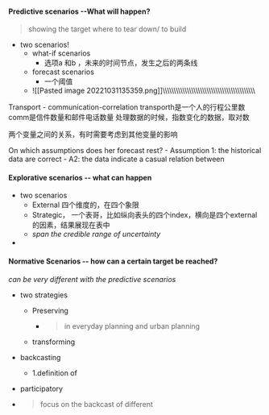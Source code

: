 #### Predictive scenarios --What will happen?
>showing the target
>where to tear down/ to build

- two scenarios!
	- what-if scenarios
		- 选项a 和b ，未来的时间节点，发生之后的两条线
	- forecast scenarios
		- 一个阈值
	- ![[Pasted image 20221031135359.png]]\\\\\\\\\\\\\\\\\\\\\\\\\\\\\\\\\\\\\\\\\\\\\\\\\\\\\\\\\\\\\\\\\\\\\\\\\\\\\\\\\\\

Transport - communication-correlation
	transporth是一个人的行程公里数
	comm是信件数量和邮件电话数量
	处理数据的时候，指数变化的数据，取对数

两个变量之间的关系，有时需要考虑到其他变量的影响

On which assumptions does her forecast rest?
	- Assumption 1: the historical data are correct
	- A2: the data indicate a casual relation between 

#### Explorative scenarios -- what can happen
- two scenarios
	- External 四个维度的，在四个象限
	- Strategic， 一个表哥，比如纵向表头的四个index，横向是四个external的因素，结果展现在表中
	-  *span the credible range of uncertainty*
- 
#### Normative Scenarios -- how can a certain target be reached?
*can be very different with the predictive scenarios*
- two strategies
	- Preserving 
		- > in everyday planning and urban planning
	- transforming

- backcasting
	- 1.definition of 
- participatory 
- > focus on the backcast of different 







































































































































































